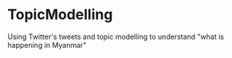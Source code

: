 # TopicModelling
Using Twitter's tweets and topic modelling to understand "what is happening in Myanmar"
